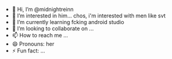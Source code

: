 - 👋 Hi, I’m @midnightreinn
- 👀 I’m interested in him... chos, i'm interested with men like svt
- 🌱 I’m currently learning fcking android studio
- 💞️ I’m looking to collaborate on ...
- 📫 How to reach me ...
- 😄 Pronouns: her
- ⚡ Fun fact: ...

<!---
midnightreinn/midnightreinn is a ✨ special ✨ repository because its `README.md` (this file) appears on your GitHub profile.
You can click the Preview link to take a look at your changes.
--->

